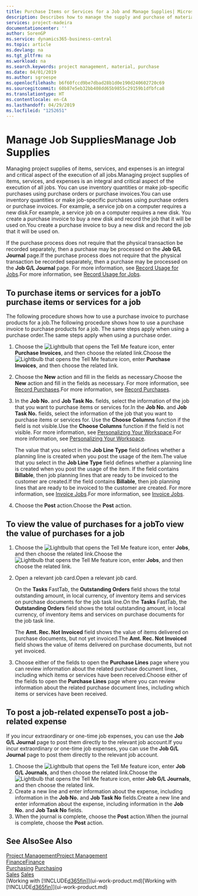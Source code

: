 ```yaml
---
title: Purchase Items or Services for a Job and Manage Supplies| Microsoft Docs
description: Describes how to manage the supply and purchase of material and services to jobs.
services: project-madeira
documentationcenter: ''
author: SorenGP
ms.service: dynamics365-business-central
ms.topic: article
ms.devlang: na
ms.tgt_pltfrm: na
ms.workload: na
ms.search.keywords: project management, material, purchase
ms.date: 04/01/2019
ms.author: sgroespe
ms.openlocfilehash: b6f60fccd9be7dbad28b1d0e190d240602720c69
ms.sourcegitcommit: 60b87e5eb32bb408dd65b9855c29159b1dfbfca8
ms.translationtype: HT
ms.contentlocale: en-CA
ms.lasthandoff: 04/29/2019
ms.locfileid: "1252651"
---
```

# <a name="manage-job-supplies"></a><span data-ttu-id="7e378-103">Manage Job Supplies</span><span class="sxs-lookup"><span data-stu-id="7e378-103">Manage Job Supplies</span></span>
<span data-ttu-id="7e378-104">Managing project supplies of items, services, and expenses is an integral and critical aspect of the execution of all jobs.</span><span class="sxs-lookup"><span data-stu-id="7e378-104">Managing project supplies of items, services, and expenses is an integral and critical aspect of the execution of all jobs.</span></span> <span data-ttu-id="7e378-105">You can use inventory quantities or make job-specific purchases using purchase orders or purchase invoices.</span><span class="sxs-lookup"><span data-stu-id="7e378-105">You can use inventory quantities or make job-specific purchases using purchase orders or purchase invoices.</span></span> <span data-ttu-id="7e378-106">For example, a service job on a computer requires a new disk.</span><span class="sxs-lookup"><span data-stu-id="7e378-106">For example, a service job on a computer requires a new disk.</span></span> <span data-ttu-id="7e378-107">You create a purchase invoice to buy a new disk and record the job that it will be used on.</span><span class="sxs-lookup"><span data-stu-id="7e378-107">You create a purchase invoice to buy a new disk and record the job that it will be used on.</span></span>

<span data-ttu-id="7e378-108">If the purchase process does not require that the physical transaction be recorded separately, then a purchase may be processed on the **Job G/L Journal** page.</span><span class="sxs-lookup"><span data-stu-id="7e378-108">If the purchase process does not require that the physical transaction be recorded separately, then a purchase may be processed on the **Job G/L Journal** page.</span></span> <span data-ttu-id="7e378-109">For more information, see [Record Usage for Jobs](projects-how-record-job-usage.md).</span><span class="sxs-lookup"><span data-stu-id="7e378-109">For more information, see [Record Usage for Jobs](projects-how-record-job-usage.md).</span></span>

## <a name="to-purchase-items-or-services-for-a-job"></a><span data-ttu-id="7e378-110">To purchase items or services for a job</span><span class="sxs-lookup"><span data-stu-id="7e378-110">To purchase items or services for a job</span></span>
<span data-ttu-id="7e378-111">The following procedure shows how to use a purchase invoice to purchase products for a job.</span><span class="sxs-lookup"><span data-stu-id="7e378-111">The following procedure shows how to use a purchase invoice to purchase products for a job.</span></span> <span data-ttu-id="7e378-112">The same steps apply when using a purchase order.</span><span class="sxs-lookup"><span data-stu-id="7e378-112">The same steps apply when using a purchase order.</span></span>  

1. <span data-ttu-id="7e378-113">Choose the ![Lightbulb that opens the Tell Me feature](media/ui-search/search_small.png "Tell me what you want to do") icon, enter **Purchase Invoices**, and then choose the related link.</span><span class="sxs-lookup"><span data-stu-id="7e378-113">Choose the ![Lightbulb that opens the Tell Me feature](media/ui-search/search_small.png "Tell me what you want to do") icon, enter **Purchase Invoices**, and then choose the related link.</span></span>  
2. <span data-ttu-id="7e378-114">Choose the **New** action and fill in the fields as necessary.</span><span class="sxs-lookup"><span data-stu-id="7e378-114">Choose the **New** action and fill in the fields as necessary.</span></span> <span data-ttu-id="7e378-115">For more information, see [Record Purchases](purchasing-how-record-purchases.md).</span><span class="sxs-lookup"><span data-stu-id="7e378-115">For more information, see [Record Purchases](purchasing-how-record-purchases.md).</span></span>
3. <span data-ttu-id="7e378-116">In the **Job No.** and **Job Task No.** fields, select the information of the job that you want to purchase items or services for.</span><span class="sxs-lookup"><span data-stu-id="7e378-116">In the **Job No.** and **Job Task No.** fields, select the information of the job that you want to purchase items or services for.</span></span> <span data-ttu-id="7e378-117">Use the **Choose Columns** function if the field is not visible.</span><span class="sxs-lookup"><span data-stu-id="7e378-117">Use the **Choose Columns** function if the field is not visible.</span></span> <span data-ttu-id="7e378-118">For more information, see [Personalizing Your Workspace](ui-personalization-user.md).</span><span class="sxs-lookup"><span data-stu-id="7e378-118">For more information, see [Personalizing Your Workspace](ui-personalization-user.md).</span></span>

    <span data-ttu-id="7e378-119">The value that you select in the **Job Line Type** field defines whether a planning line is created when you post the usage of the item.</span><span class="sxs-lookup"><span data-stu-id="7e378-119">The value that you select in the **Job Line Type** field defines whether a planning line is created when you post the usage of the item.</span></span> <span data-ttu-id="7e378-120">If the field contains **Billable**, then job planning lines that are ready to be invoiced to the customer are created.</span><span class="sxs-lookup"><span data-stu-id="7e378-120">If the field contains **Billable**, then job planning lines that are ready to be invoiced to the customer are created.</span></span> <span data-ttu-id="7e378-121">For more information, see [Invoice Jobs](projects-how-invoice-jobs.md).</span><span class="sxs-lookup"><span data-stu-id="7e378-121">For more information, see [Invoice Jobs](projects-how-invoice-jobs.md).</span></span>
4. <span data-ttu-id="7e378-122">Choose the **Post** action.</span><span class="sxs-lookup"><span data-stu-id="7e378-122">Choose the **Post** action.</span></span>

## <a name="to-view-the-value-of-purchases-for-a-job"></a><span data-ttu-id="7e378-123">To view the value of purchases for a job</span><span class="sxs-lookup"><span data-stu-id="7e378-123">To view the value of purchases for a job</span></span>
1. <span data-ttu-id="7e378-124">Choose the ![Lightbulb that opens the Tell Me feature](media/ui-search/search_small.png "Tell me what you want to do") icon, enter **Jobs**, and then choose the related link.</span><span class="sxs-lookup"><span data-stu-id="7e378-124">Choose the ![Lightbulb that opens the Tell Me feature](media/ui-search/search_small.png "Tell me what you want to do") icon, enter **Jobs**, and then choose the related link.</span></span>
2. <span data-ttu-id="7e378-125">Open a relevant job card.</span><span class="sxs-lookup"><span data-stu-id="7e378-125">Open a relevant job card.</span></span>

    <span data-ttu-id="7e378-126">On the **Tasks** FastTab, the **Outstanding Orders** field shows the total outstanding amount, in local currency, of inventory items and services on purchase documents for the job task line.</span><span class="sxs-lookup"><span data-stu-id="7e378-126">On the **Tasks** FastTab, the **Outstanding Orders** field shows the total outstanding amount, in local currency, of inventory items and services on purchase documents for the job task line.</span></span>  

    <span data-ttu-id="7e378-127">The **Amt. Rec. Not Invoiced** field shows the value of items delivered on purchase documents, but not yet invoiced.</span><span class="sxs-lookup"><span data-stu-id="7e378-127">The **Amt. Rec. Not Invoiced** field shows the value of items delivered on purchase documents, but not yet invoiced.</span></span>  
3. <span data-ttu-id="7e378-128">Choose either of the fields to open the **Purchase Lines** page where you can review information about the related purchase document lines, including which items or services have been received.</span><span class="sxs-lookup"><span data-stu-id="7e378-128">Choose either of the fields to open the **Purchase Lines** page where you can review information about the related purchase document lines, including which items or services have been received.</span></span>

## <a name="to-post-a-job-related-expense"></a><span data-ttu-id="7e378-129">To post a job-related expense</span><span class="sxs-lookup"><span data-stu-id="7e378-129">To post a job-related expense</span></span>
<span data-ttu-id="7e378-130">If you incur extraordinary or one-time job expenses, you can use the **Job G/L Journal** page to post them directly to the relevant job account.</span><span class="sxs-lookup"><span data-stu-id="7e378-130">If you incur extraordinary or one-time job expenses, you can use the **Job G/L Journal** page to post them directly to the relevant job account.</span></span>

1. <span data-ttu-id="7e378-131">Choose the ![Lightbulb that opens the Tell Me feature](media/ui-search/search_small.png "Tell me what you want to do") icon, enter **Job G/L Journals**, and then choose the related link.</span><span class="sxs-lookup"><span data-stu-id="7e378-131">Choose the ![Lightbulb that opens the Tell Me feature](media/ui-search/search_small.png "Tell me what you want to do") icon, enter **Job G/L Journals**, and then choose the related link.</span></span>  
2. <span data-ttu-id="7e378-132">Create a new line and enter information about the expense, including information in the **Job No.** and **Job Task No** fields.</span><span class="sxs-lookup"><span data-stu-id="7e378-132">Create a new line and enter information about the expense, including information in the **Job No.** and **Job Task No** fields.</span></span>  
3. <span data-ttu-id="7e378-133">When the journal is complete, choose the **Post** action.</span><span class="sxs-lookup"><span data-stu-id="7e378-133">When the journal is complete, choose the **Post** action.</span></span>

## <a name="see-also"></a><span data-ttu-id="7e378-134">See Also</span><span class="sxs-lookup"><span data-stu-id="7e378-134">See Also</span></span>
[<span data-ttu-id="7e378-135">Project Management</span><span class="sxs-lookup"><span data-stu-id="7e378-135">Project Management</span></span>](projects-manage-projects.md)  
[<span data-ttu-id="7e378-136">Finance</span><span class="sxs-lookup"><span data-stu-id="7e378-136">Finance</span></span>](finance.md)  
<span data-ttu-id="7e378-137">[Purchasing](purchasing-manage-purchasing.md)       </span><span class="sxs-lookup"><span data-stu-id="7e378-137">[Purchasing](purchasing-manage-purchasing.md)       </span></span>  
<span data-ttu-id="7e378-138">[Sales](sales-manage-sales.md)    </span><span class="sxs-lookup"><span data-stu-id="7e378-138">[Sales](sales-manage-sales.md)    </span></span>  
<span data-ttu-id="7e378-139">[Working with [!INCLUDE[d365fin](includes/d365fin_md.md)]](ui-work-product.md)</span><span class="sxs-lookup"><span data-stu-id="7e378-139">[Working with [!INCLUDE[d365fin](includes/d365fin_md.md)]](ui-work-product.md)</span></span>  
